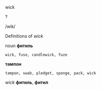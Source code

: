 wick

?

/wik/

Definitions of _wick_

noun
**фитиль**

    wick, fuse, candlewick, fuze
**тампон**

    tampon, swab, pledget, sponge, pack, wick

_wick_
**фитиль**, **фитил**